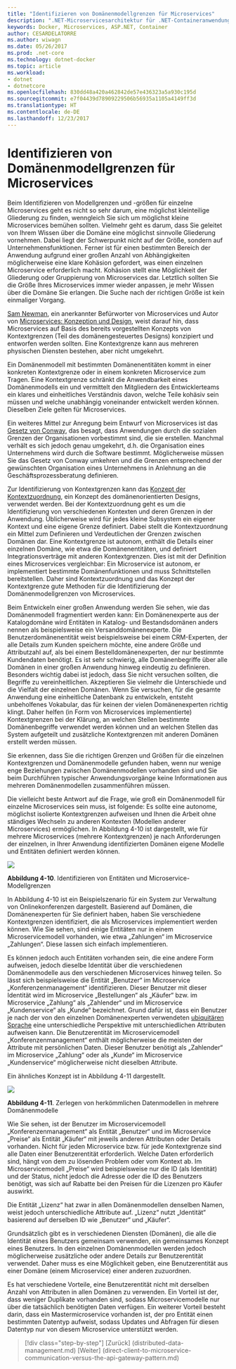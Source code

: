 ```yaml
---
title: "Identifizieren von Domänenmodellgrenzen für Microservices"
description: ".NET-Microservicesarchitektur für .NET-Containeranwendungen | Identifizieren von Domänenmodellgrenzen für Microservices"
keywords: Docker, Microservices, ASP.NET, Container
author: CESARDELATORRE
ms.author: wiwagn
ms.date: 05/26/2017
ms.prod: .net-core
ms.technology: dotnet-docker
ms.topic: article
ms.workload:
- dotnet
- dotnetcore
ms.openlocfilehash: 830dd48a420a462842de57e436323a5a930c195d
ms.sourcegitcommit: e7f04439d78909229506b56935a1105a4149ff3d
ms.translationtype: HT
ms.contentlocale: de-DE
ms.lasthandoff: 12/23/2017
---
```

# <a name="identify-domain-model-boundaries-for-each-microservice"></a>Identifizieren von Domänenmodellgrenzen für Microservices

Beim Identifizieren von Modellgrenzen und -größen für einzelne Microservices geht es nicht so sehr darum, eine möglichst kleinteilige Gliederung zu finden, wenngleich Sie sich um möglichst kleine Microservices bemühen sollten. Vielmehr geht es darum, dass Sie geleitet von Ihrem Wissen über die Domäne eine möglichst sinnvolle Gliederung vornehmen. Dabei liegt der Schwerpunkt nicht auf der Größe, sondern auf Unternehmensfunktionen. Ferner ist für einen bestimmten Bereich der Anwendung aufgrund einer großen Anzahl von Abhängigkeiten möglicherweise eine klare Kohäsion gefordert, was einen einzelnen Microservice erforderlich macht. Kohäsion stellt eine Möglichkeit der Gliederung oder Gruppierung von Microservices dar. Letztlich sollten Sie die Größe Ihres Microservices immer wieder anpassen, je mehr Wissen über die Domäne Sie erlangen. Die Suche nach der richtigen Größe ist kein einmaliger Vorgang.

[Sam Newman](http://samnewman.io/), ein anerkannter Befürworter von Microservices und Autor von [Microservices: Konzeption und Design](http://samnewman.io/books/building_microservices/), weist darauf hin, dass Microservices auf Basis des bereits vorgestellten Konzepts von Kontextgrenzen (Teil des domänengesteuertes Designs) konzipiert und entworfen werden sollten. Eine Kontextgrenze kann aus mehreren physischen Diensten bestehen, aber nicht umgekehrt.

Ein Domänenmodell mit bestimmten Domänenentitäten kommt in einer konkreten Kontextgrenze oder in einem konkreten Microservice zum Tragen. Eine Kontextgrenze schränkt die Anwendbarkeit eines Domänenmodells ein und vermittelt den Mitgliedern des Entwicklerteams ein klares und einheitliches Verständnis davon, welche Teile kohäsiv sein müssen und welche unabhängig voneinander entwickelt werden können. Dieselben Ziele gelten für Microservices.

Ein weiteres Mittel zur Anregung beim Entwurf von Microservices ist das [Gesetz von Conway](https://en.wikipedia.org/wiki/Conway%27s_law), das besagt, dass Anwendungen durch die sozialen Grenzen der Organisationen vorbestimmt sind, die sie erstellen. Manchmal verhält es sich jedoch genau umgekehrt, d.h. die Organisation eines Unternehmens wird durch die Software bestimmt. Möglicherweise müssen Sie das Gesetz von Conway umkehren und die Grenzen entsprechend der gewünschten Organisation eines Unternehmens in Anlehnung an die Geschäftsprozessberatung definieren.

Zur Identifizierung von Kontextgrenzen kann das [Konzept der Kontextzuordnung](https://www.infoq.com/articles/ddd-contextmapping), ein Konzept des domänenorientierten Designs, verwendet werden. Bei der Kontextzuordnung geht es um die Identifizierung von verschiedenen Kontexten und deren Grenzen in der Anwendung. Üblicherweise wird für jedes kleine Subsystem ein eigener Kontext und eine eigene Grenze definiert. Dabei stellt die Kontextzuordnung ein Mittel zum Definieren und Verdeutlichen der Grenzen zwischen Domänen dar. Eine Kontextgrenze ist autonom, enthält die Details einer einzelnen Domäne, wie etwa die Domänenentitäten, und definiert Integrationsverträge mit anderen Kontextgrenzen. Dies ist mit der Definition eines Microservices vergleichbar: Ein Microservice ist autonom, er implementiert bestimmte Domänenfunktionen und muss Schnittstellen bereitstellen. Daher sind Kontextzuordnung und das Konzept der Kontextgrenze gute Methoden für die Identifizierung der Domänenmodellgrenzen von Microservices.

Beim Entwickeln einer großen Anwendung werden Sie sehen, wie das Domänenmodell fragmentiert werden kann: Ein Domänenexperte aus der Katalogdomäne wird Entitäten in Katalog- und Bestandsdomänen anders nennen als beispielsweise ein Versanddomänenexperte. Die Benutzerdomänenentität weist beispielsweise bei einem CRM-Experten, der alle Details zum Kunden speichern möchte, eine andere Größe und Attributzahl auf, als bei einem Bestelldomänenexperten, der nur bestimmte Kundendaten benötigt. Es ist sehr schwierig, alle Domänenbegriffe über alle Domänen in einer großen Anwendung hinweg eindeutig zu definieren. Besonders wichtig dabei ist jedoch, dass Sie nicht versuchen sollten, die Begriffe zu vereinheitlichen. Akzeptieren Sie vielmehr die Unterschiede und die Vielfalt der einzelnen Domänen. Wenn Sie versuchen, für die gesamte Anwendung eine einheitliche Datenbank zu entwickeln, entsteht unbeholfenes Vokabular, das für keinen der vielen Domänenexperten richtig klingt. Daher helfen (in Form von Microservices implementierte) Kontextgrenzen bei der Klärung, an welchen Stellen bestimmte Domänenbegriffe verwendet werden können und an welchen Stellen das System aufgeteilt und zusätzliche Kontextgrenzen mit anderen Domänen erstellt werden müssen.

Sie erkennen, dass Sie die richtigen Grenzen und Größen für die einzelnen Kontextgrenzen und Domänenmodelle gefunden haben, wenn nur wenige enge Beziehungen zwischen Domänenmodellen vorhanden sind und Sie beim Durchführen typischer Anwendungsvorgänge keine Informationen aus mehreren Domänenmodellen zusammenführen müssen.

Die vielleicht beste Antwort auf die Frage, wie groß ein Domänenmodell für einzelne Microservices sein muss, ist folgende: Es sollte eine autonome, möglichst isolierte Kontextgrenzen aufweisen und Ihnen die Arbeit ohne ständiges Wechseln zu anderen Kontexten (Modellen anderer Microservices) ermöglichen. In Abbildung 4-10 ist dargestellt, wie für mehrere Microservices (mehrere Kontextgrenzen) je nach Anforderungen der einzelnen, in Ihrer Anwendung identifizierten Domänen eigene Modelle und Entitäten definiert werden können.

![](./media/image10.png)

**Abbildung 4-10**. Identifizieren von Entitäten und Microservice-Modellgrenzen

In Abbildung 4-10 ist ein Beispielszenario für ein System zur Verwaltung von Onlinekonferenzen dargestellt. Basierend auf Domänen, die Domänenexperten für Sie definiert haben, haben Sie verschiedene Kontextgrenzen identifiziert, die als Microservices implementiert werden können. Wie Sie sehen, sind einige Entitäten nur in einem Microservicemodell vorhanden, wie etwa „Zahlungen“ im Microservice „Zahlungen“. Diese lassen sich einfach implementieren.

Es können jedoch auch Entitäten vorhanden sein, die eine andere Form aufweisen, jedoch dieselbe Identität über die verschiedenen Domänenmodelle aus den verschiedenen Microservices hinweg teilen. So lässt sich beispielsweise die Entität „Benutzer“ im Microservice „Konferenzenmanagement“ identifizieren. Dieser Benutzer mit dieser Identität wird im Microservice „Bestellungen“ als „Käufer“ bzw. im Microservice „Zahlung“ als „Zahlender“ und im Microservice „Kundenservice“ als „Kunde“ bezeichnet. Grund dafür ist, dass ein Benutzer je nach der von den einzelnen Domänenexperten verwendeten [ubiquitären Sprache](https://martinfowler.com/bliki/UbiquitousLanguage.html) eine unterschiedliche Perspektive mit unterschiedlichen Attributen aufweisen kann. Die Benutzerentität im Microservicemodell „Konferenzenmanagement“ enthält möglicherweise die meisten der Attribute mit persönlichen Daten. Dieser Benutzer benötigt als „Zahlender“ im Microservice „Zahlung“ oder als „Kunde“ im Microservice „Kundenservice“ möglicherweise nicht dieselben Attribute.

Ein ähnliches Konzept ist in Abbildung 4-11 dargestellt.

![](./media/image11.png)

**Abbildung 4-11**. Zerlegen von herkömmlichen Datenmodellen in mehrere Domänenmodelle

Wie Sie sehen, ist der Benutzer im Microservicemodell „Konferenzenmanagement“ als Entität „Benutzer“ und im Microservice „Preise“ als Entität „Käufer“ mit jeweils anderen Attributen oder Details vorhanden. Nicht für jeden Microservice bzw. für jede Kontextgrenze sind alle Daten einer Benutzerentität erforderlich. Welche Daten erforderlich sind, hängt von dem zu lösenden Problem oder vom Kontext ab. Im Microservicemodell „Preise“ wird beispielsweise nur die ID (als Identität) und der Status, nicht jedoch die Adresse oder die ID des Benutzers benötigt, was sich auf Rabatte bei den Preisen für die Lizenzen pro Käufer auswirkt.

Die Entität „Lizenz“ hat zwar in allen Domänenmodellen denselben Namen, weist jedoch unterschiedliche Attribute auf. „Lizenz“ nutzt „Identität“ basierend auf derselben ID wie „Benutzer“ und „Käufer“.

Grundsätzlich gibt es in verschiedenen Diensten (Domänen), die alle die Identität eines Benutzers gemeinsam verwenden, ein gemeinsames Konzept eines Benutzers. In den einzelnen Domänenmodellen werden jedoch möglicherweise zusätzliche oder andere Details zur Benutzerentität verwendet. Daher muss es eine Möglichkeit geben, eine Benutzerentität aus einer Domäne (einem Microservice) einer anderen zuzuordnen.

Es hat verschiedene Vorteile, eine Benutzerentität nicht mit derselben Anzahl von Attributen in allen Domänen zu verwenden. Ein Vorteil ist der, dass weniger Duplikate vorhanden sind, sodass Microservicemodelle nur über die tatsächlich benötigten Daten verfügen. Ein weiterer Vorteil besteht darin, dass ein Mastermicroservice vorhanden ist, der pro Entität einen bestimmten Datentyp aufweist, sodass Updates und Abfragen für diesen Datentyp nur von diesem Microservice unterstützt werden.


>[!div class="step-by-step"]
[Zurück] (distributed-data-management.md) [Weiter] (direct-client-to-microservice-communication-versus-the-api-gateway-pattern.md)
